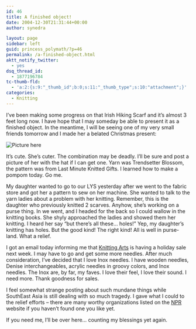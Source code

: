```yaml
---
id: 46
title: A finished object!
date: 2004-12-30T21:31:44+00:00
author: synedra

layout: page
sidebar: left
guid: princess_polymath/?p=46
permalink: /a-finished-object.html
aktt_notify_twitter:
  - yes
dsq_thread_id:
  - 1877196784
tc-thumb-fld:
  - 'a:2:{s:9:"_thumb_id";b:0;s:11:"_thumb_type";s:10:"attachment";}'
categories:
  - Knitting
---
```

I&#8217;ve been making some progress on that Irish Hiking Scarf and it&#8217;s almost 3 feet long now. I have hope that I may someday be able to present it as a finished object. In the meantime, I will be seeing one of my very small friends tomorrow and I made her a belated Christmas present:
  
![Picture here](http://www.perlgoddess.com/blog/images/Kaily_hat.jpg)
  
It&#8217;s cute. She&#8217;s cuter. The combination may be deadly. I&#8217;ll be sure and post a picture of her with the hat if I can get one. Yarn was Trendsetter Blossom, the pattern was from Last Minute Knitted Gifts. I learned how to make a pompom today. Go me.
  
My daughter wanted to go to our LYS yesterday after we went to the fabric store and got her a pattern to sew on her machine. She wanted to talk to the yarn ladies about a problem with her knitting. Remember, this is the daughter who previously knitted 2 scarves. Anyhow, she&#8217;s working on a purse thing. In we went, and I headed for the back so I could wallow in the knitting books. She shyly approached the ladies and showed them her knitting. I heard her say &#8220;but there&#8217;s all these&#8230; holes!&#8221; Yep, my daughter&#8217;s knitting has holes. But the good kind! The right kind! All is well in purse-land. What a relief.
  
I got an email today informing me that [Knitting Arts](http://www.goknit.com/) is having a holiday sale next week. I may have to go and get some more needles. After much consideration, I&#8217;ve decided that I love Inox needles. I have wooden needles, Denise interchangeables, acrylic needles in groovy colors, and Inox needles. The Inox are, by far, my faves. I love their feel, I love their sound. I need more. Thank goodness for sales.
  
I feel somewhat strange posting about such mundane things while SouthEast Asia is still dealing with so much tragedy. I gave what I could to the relief efforts &#8211; there are many worthy organizations listed on the [NPR](http://www.npr.org/templates/story/story.php?storyId=4248155) website if you haven&#8217;t found one you like yet.
  
If you need me, I&#8217;ll be over here&#8230; counting my blessings yet again.